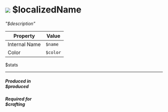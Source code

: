 # <img id="spr" src="/wiki/images/liquid-$name.png"></img> $localizedName 

*"$description"*

| Property      | Value |
| ----------- | ----------- |
|Internal Name|`$name`|
|Color|`$color`|
$stats

--- 

##### Produced in <br>$produced

##### Required for <br>$crafting